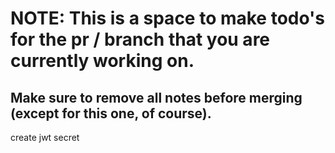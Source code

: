# NOTE: This is a space to make todo's for the pr / branch that you are currently working on. 
Make sure to remove all notes before merging (except for this one, of course).
----------------------------------------------------------------------------------------------------
create jwt secret
